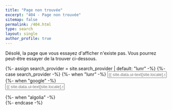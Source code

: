 ```yaml
---
title: "Page non trouvée"
excerpt: "404 - Page non trouvée"
sitemap: false
permalink: /404.html
type: search
layout: single
author_profile: true
---
```


Désolé, la page que vous essayez d'afficher n'existe pas. Vous pourrez peut-être essayer de la trouver ci-dessous.

<div class="search-content__inner-wrap">
{%- assign search_provider = site.search_provider | default: "lunr" -%}
{%- case search_provider -%}
  {%- when "lunr" -%}
    <input type="text" id="search" class="search-input" tabindex="-1" placeholder="{{ site.data.ui-text[site.locale].search_placeholder_text | default: 'Enter your search term...' }}" />
    <div id="results" class="results"></div>
  {%- when "google" -%}
    <form onsubmit="return googleCustomSearchExecute();" id="cse-search-box-form-id">
    <input type="text" id="cse-search-input-box-id" class="search-input" tabindex="-1" placeholder="{{ site.data.ui-text[site.locale].search_placeholder_text | default: 'Enter your search term...' }}" />
    </form>
    <div id="results" class="results">
        <gcse:searchresults-only></gcse:searchresults-only>    
    </div>
  {%- when "algolia" -%}
    <div class="search-searchbar"></div>
    <div class="search-hits"></div>
{%- endcase -%}
</div>
